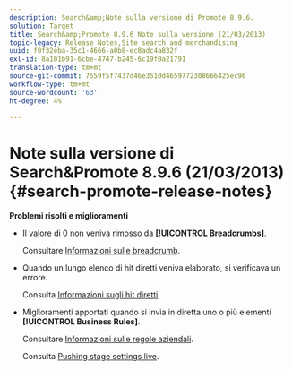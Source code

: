 ```yaml
---
description: Search&amp;Note sulla versione di Promote 8.9.6.
solution: Target
title: Search&amp;Promote 8.9.6 Note sulla versione (21/03/2013)
topic-legacy: Release Notes,Site search and merchandising
uuid: f0f32eba-35c1-4666-a0b8-ec8adc4a832f
exl-id: 8a101b91-6cbe-4747-b245-6c19f0a21791
translation-type: tm+mt
source-git-commit: 7559f5f7437d46e3510d4659772308666425ec96
workflow-type: tm+mt
source-wordcount: '63'
ht-degree: 4%

---
```


# Note sulla versione di Search&amp;Promote 8.9.6 (21/03/2013){#search-promote-release-notes}

**Problemi risolti e miglioramenti**

* Il valore di 0 non veniva rimosso da **[!UICONTROL Breadcrumbs]**.

   Consultare [Informazioni sulle breadcrumb](../c-about-design-menu/c-about-breadcrumbs.md#concept_FB8A943C594A4A1593B118141DA61F03).

* Quando un lungo elenco di hit diretti veniva elaborato, si verificava un errore.

   Consulta [Informazioni sugli hit diretti](../c-about-rules-menu/c-about-direct-hits.md#concept_C5EE074A19FD4D5B8DD21DB575E35565).

* Miglioramenti apportati quando si invia in diretta uno o più elementi **[!UICONTROL Business Rules]**.

   Consultare [Informazioni sulle regole aziendali](../c-about-rules-menu/c-about-business-rules.md#concept_2A93D76216754D3D8412CDEA00BD26BD).

   Consulta [Pushing stage settings live](../c-about-staging.md#task_44306783B4C0408AAA58B471DAF2D9A4).
